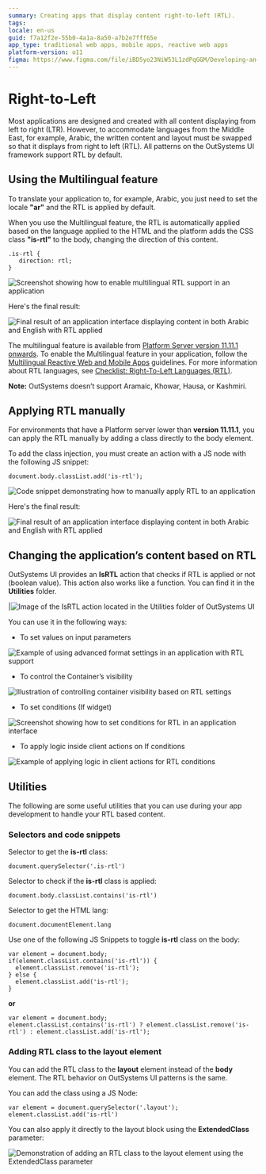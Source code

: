 ```yaml
---
summary: Creating apps that display content right-to-left (RTL).
tags: 
locale: en-us
guid: f7a12f2e-55b0-4a1a-8a50-a7b2e7fff65e
app_type: traditional web apps, mobile apps, reactive web apps
platform-version: o11
figma: https://www.figma.com/file/iBD5yo23NiW53L1zdPqGGM/Developing-an-Application?type=design&node-id=1043%3A13342&mode=design&t=VUTD7oZE9xvPWlG0-1
---
```


# Right-to-Left

Most applications are designed and created with all content displaying from left to right (LTR). However, to accommodate languages from the Middle East, for example, Arabic, the written content and layout must be swapped so that it displays from right to left (RTL). All patterns on the OutSystems UI framework support RTL by default. 

## Using the Multilingual feature

To translate your application to, for example, Arabic, you just need to set the locale **"ar"** and the RTL is applied by default. 

When you use the Multilingual feature, the RTL is automatically applied based on the language applied to the HTML and the platform adds the CSS class **"is-rtl"** to the body, changing the direction of this content.

```
.is-rtl {
   direction: rtl;
}
```

![Screenshot showing how to enable multilingual RTL support in an application](images/rtl-multilingual.png "Multilingual RTL Support")

Here's the final result:

![Final result of an application interface displaying content in both Arabic and English with RTL applied](images/rtl-arabic-english-applied-4.png "Final Result of RTL Application")

The multilingual feature is available from [Platform Server version 11.11.1 onwards](https://success.outsystems.com/Support/Release_Notes/11/Platform_Server). To enable the Multilingual feature in your application, follow the [Multilingual Reactive Web and Mobile Apps](../multilingual-tp/intro.md) guidelines. For more information about RTL languages, see [Checklist: Right-To-Left Languages (RTL)](https://lingohub.com/academy/best-practices/rtl-language-list).

**Note:** OutSystems doesn’t support Aramaic, Khowar, Hausa, or Kashmiri.

## Applying RTL manually

<div class="warning" markdown="1">

For environments that have a Platform server lower than **version 11.11.1**, you can apply the RTL manually by adding a class directly to the body element. 

</div>

To add the class injection, you must create an action with a JS node with the following JS snippet:

```
document.body.classList.add('is-rtl');
```

![Code snippet demonstrating how to manually apply RTL to an application](images/rtl-applyrtl-ss.png "Manual RTL Application")

Here's the final result:

![Final result of an application interface displaying content in both Arabic and English with RTL applied](images/rtl-arabic-english-applied-4.png "Final Result of RTL Application")

## Changing the application’s content based on RTL

OutSystems UI provides an **IsRTL** action that checks if RTL is applied or not (boolean value). This action also works like a function. You can find it in the **Utilities** folder. 

|![Image of the IsRTL action located in the Utilities folder of OutSystems UI](images/rtl-isrtl-ss.png "IsRTL Action in Utilities")

You can use it in the following ways:

* To set values on input parameters

![Example of using advanced format settings in an application with RTL support](images/rtl-advancedformat-ss.png "Advanced Format with RTL")

* To control the Container’s visibility

![Illustration of controlling container visibility based on RTL settings](images/rtl-container-ss.png "RTL Container Visibility")

* To set conditions (If widget)

![Screenshot showing how to set conditions for RTL in an application interface](images/rtl-condition-ss.png "RTL Condition Settings")

* To apply logic inside client actions on If conditions

![Example of applying logic in client actions for RTL conditions](images/rtl-logic-ss.png "RTL Logic Application")

## Utilities

The following are some useful utilities that you can use during your app development to handle your RTL based content.

### Selectors and code snippets

Selector to get the **is-rtl** class:
```
document.querySelector('.is-rtl')
```

Selector to check if the **is-rtl** class is applied:
```
document.body.classList.contains('is-rtl')
```

Selector to get the HTML lang:
```
document.documentElement.lang
```

Use one of the following JS Snippets to toggle **is-rtl** class on the body:

```
var element = document.body;
if(element.classList.contains('is-rtl')) {
  element.classList.remove('is-rtl');
} else {
  element.classList.add('is-rtl');
}
```

**or**

```
var element = document.body;
element.classList.contains('is-rtl') ? element.classList.remove('is-rtl') : element.classList.add('is-rtl');
```

### Adding RTL class to the layout element

You can add the RTL class to the **layout** element instead of the **body** element. The RTL behavior on OutSystems UI patterns is the same.

You can add the class using a JS Node:

```
var element = document.querySelector('.layout');
element.classList.add('is-rtl')
```

You can also apply it directly to the layout block using the **ExtendedClass** parameter:

![Demonstration of adding an RTL class to the layout element using the ExtendedClass parameter](images/rtl-extendedclass-ss.png "Adding RTL Class to Layout Element")
